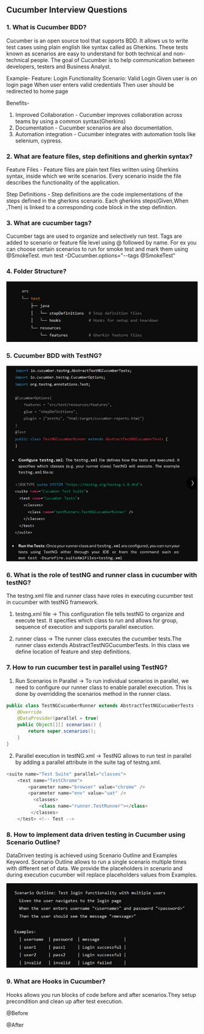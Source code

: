## Cucumber Interview Questions

### 1. What is Cucumber BDD?
Cucumber is an open source tool that supports BDD. It allows us to write test cases using plain english like syntax called as Gherkins.
These tests known as scenarios are easy to understand for both technical and non-technical people. The goal of Cucumber is to help communication between developers, testers and Business Analyst.

Example-
Feature: Login Functionality
   Scenario: Valid Login
   Given user is on login page
   When user enters valid credentials
   Then user should be redirected to home page

Benefits-
1. Improved Collaboration - Cucumber improves collaboration across teams by using a common syntax(Gherkins)
2. Documentation - Cucumber scenarios are also documentation.
3. Automation integration - Cucumber integrates with automation tools like selenium, cypress.

### 2. What are feature files, step definitions and gherkin syntax?
Feature Files - Feature files are plain text files written using Gherkins syntax, inside which we write scenarios.
Every scenario inside the file describes the functionality of the application.

Step Definitions - Step definitions are the code implementations of the steps defined in the gherkins scenario. Each gherkins steps(Given,When ,Then) is linked to a corresponding code block in the step definition.


### 3. What are cucumber tags?
Cucumber tags are used to organize and selectively run test. Tags are added to scenario or feature file level using @ followed by name.
For ex you can choose certain scenarios to run for smoke test and mark them using @SmokeTest.
mvn test -DCucumber.options="--tags @SmokeTest"

### 4. Folder Structure?
![img.png](img.png)

### 5. Cucumber BDD with TestNG?
![img_1.png](img_1.png)

### 6. What is the role of testNG and runner class in cucumber with testNG?
The testng.xml file and runner class have roles in executing cucumber test in cucumber with testNG framework.
1. testng.xml file -> This configuration file tells testNG to organize and execute test. It specifies which class to run and allows for group, sequence of execution and supports parallel execution.

2. runner class -> The runner class executes the cucumber tests.The runner class extends AbstractTestNGCucumberTests. In this class we define location of feature and step definitions.

### 7. How to run cucumber test in parallel using TestNG?

1. Run Scenarios in Parallel -> To run individual scenarios in parallel, we need to configure our runner class to enable parallel execution.
This is done by overridding the scenarios method in the runner class. 

```java
public class TestNGCucumberRunner extends AbstractTestNGCucumberTests {
    @Override
    @DataProvider(parallel = true)
    public Object[][] scenarios() {
        return super.scenarios();
    }
}
```

2. Parallel execution in testNG.xml -> TestNG allows to run test in parallel by adding a parallel attribute in the suite tag of testng.xml.

```java
<suite name="Test Suite" parallel="classes">
    <test name="TestChrome">
        <parameter name="browser" value="chrome" />
        <parameter name="env" value="uat" />
          <classes>
            <class name="runner.TestRunner"></class>
         </classes>
    </test> <!-- Test -->
```

### 8. How to implement data driven testing in Cucumber using Scenario Outline?
DataDriven testing is achieved using Scenario Outline and Examples Keyword. Scenario Outline allows to run a single scenario multiple times with different set of data.
We provide the placeholders in scenario and during execution cucumber will replace placeholders values from Examples.

![img_2.png](img_2.png)

### 9. What are Hooks in Cucumber?
Hooks allows you run blocks of code before and after scenarios.They setup precondition and clean up after test execution.

@Before

@After




